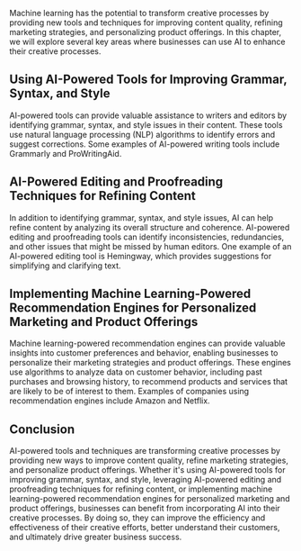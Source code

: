 
Machine learning has the potential to transform creative processes by providing new tools and techniques for improving content quality, refining marketing strategies, and personalizing product offerings. In this chapter, we will explore several key areas where businesses can use AI to enhance their creative processes.

Using AI-Powered Tools for Improving Grammar, Syntax, and Style
---------------------------------------------------------------

AI-powered tools can provide valuable assistance to writers and editors by identifying grammar, syntax, and style issues in their content. These tools use natural language processing (NLP) algorithms to identify errors and suggest corrections. Some examples of AI-powered writing tools include Grammarly and ProWritingAid.

AI-Powered Editing and Proofreading Techniques for Refining Content
-------------------------------------------------------------------

In addition to identifying grammar, syntax, and style issues, AI can help refine content by analyzing its overall structure and coherence. AI-powered editing and proofreading tools can identify inconsistencies, redundancies, and other issues that might be missed by human editors. One example of an AI-powered editing tool is Hemingway, which provides suggestions for simplifying and clarifying text.

Implementing Machine Learning-Powered Recommendation Engines for Personalized Marketing and Product Offerings
-------------------------------------------------------------------------------------------------------------

Machine learning-powered recommendation engines can provide valuable insights into customer preferences and behavior, enabling businesses to personalize their marketing strategies and product offerings. These engines use algorithms to analyze data on customer behavior, including past purchases and browsing history, to recommend products and services that are likely to be of interest to them. Examples of companies using recommendation engines include Amazon and Netflix.

Conclusion
----------

AI-powered tools and techniques are transforming creative processes by providing new ways to improve content quality, refine marketing strategies, and personalize product offerings. Whether it's using AI-powered tools for improving grammar, syntax, and style, leveraging AI-powered editing and proofreading techniques for refining content, or implementing machine learning-powered recommendation engines for personalized marketing and product offerings, businesses can benefit from incorporating AI into their creative processes. By doing so, they can improve the efficiency and effectiveness of their creative efforts, better understand their customers, and ultimately drive greater business success.
